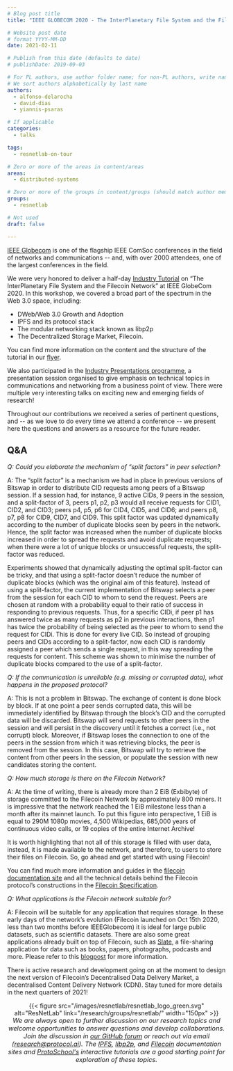 ```yaml
---
# Blog post title
title: "IEEE GLOBECOM 2020 - The InterPlanetary File System and the Filecoin Network"

# Website post date
# format YYYY-MM-DD
date: 2021-02-11

# Publish from this date (defaults to date)
# publishDate: 2019-09-03

# For PL authors, use author folder name; for non-PL authors, write name as in paper within ""
# We sort authors alphabetically by last name
authors:
  - alfonso-delarocha
  - david-dias
  - yiannis-psaras

# If applicable
categories:
  - talks

tags:
  - resnetlab-on-tour

# Zero or more of the areas in content/areas
areas:
  - distributed-systems

# Zero or more of the groups in content/groups (should match author membership)
groups:
  - resnetlab

# Not used
draft: false

---
```


[IEEE Globecom](http://globecom2020.ieee-globecom.org/) is one of the flagship IEEE ComSoc conferences in the field of networks and communications -- and, with over 2000 attendees, one of the largest conferences in the field.

We were very honored to deliver a half-day [Industry Tutorial](https://globecom2020.ieee-globecom.org/program/industry-tutorials#it-04) on “The InterPlanetary File System and the Filecoin Network” at IEEE GlobeCom 2020. In this workshop, we covered a broad part of the spectrum in the Web 3.0 space, including:

- DWeb/Web 3.0 Growth and Adoption
- IPFS and its protocol stack
- The modular networking stack known as libp2p
- The Decentralized Storage Market, Filecoin.

You can find more information on the content and the structure of the tutorial in our [flyer](IPFS-libp2p-filecoin_flyer_GLOBECOM2020.pdf).

We also participated in the  [Industry Presentations programme](https://globecom2020.ieee-globecom.org/program/industry-presentations#ip-03), a presentation session organised to give emphasis on technical topics in communications and networking from a business point of view. There were multiple very interesting talks on exciting new and emerging fields of research!

Throughout our contributions we received a series of pertinent questions, and -- as we love to do every time we attend a conference -- we present here the questions and answers as a resource for the future reader.

## Q&A

*Q: Could you elaborate the mechanism of “split factors” in peer selection?*

A: The “split factor” is a mechanism we had in place in previous versions of Bitswap in order to distribute CID requests among peers of a Bitswap session. If a session had, for instance, 9 active CIDs, 9 peers in the session, and a split-factor of 3, peers p1, p2, p3 would all receive requests for CID1, CID2, and CID3; peers p4, p5, p6 for CID4, CID5, and CID6; and peers p8, p7, p8 for CID9, CID7, and CID9. This split factor was updated dynamically according to the number of duplicate blocks seen by peers in the network. Hence,  the split factor was increased when the number of duplicate blocks increased in order to spread the requests and avoid duplicate requests; when there were a lot of unique blocks or unsuccessful requests, the split-factor was reduced.

Experiments showed that dynamically adjusting the optimal split-factor can be tricky, and that using a split-factor doesn’t reduce the number of duplicate blocks (which was the original aim of this feature). Instead of using a split-factor, the current implementation of Bitswap selects a peer from the session for each CID to whom to send the request. Peers are chosen at random with a probability equal to their ratio of success in responding to previous requests. Thus, for a specific CIDi, if peer p1 has answered twice as many requests as p2 in previous interactions, then p1 has twice the probability of being selected as the peer to whom to send the request for CIDi. This is done for every live CID. So instead of grouping peers and CIDs according to a split-factor, now each CID is randomly assigned a peer which sends a single request, in this way spreading the requests for content. This scheme was shown to minimise the number of duplicate blocks compared to the use of a split-factor.

*Q: If the communication is unreliable (e.g. missing or corrupted data), what happens in the proposed protocol?*

A: This is not a problem in Bitswap. The exchange of content is done block by block. If at one point a peer sends corrupted data, this will be immediately identified by Bitswap through the block’s CID and the corrupted data will be discarded. Bitswap will send requests to other peers in the session and will persist in the discovery until it fetches a correct (i.e., not corrupt) block. Moreover, if Bitswap loses the connection to one of the peers in the session from which it was retrieving blocks, the peer is removed from the session. In this case, Bitswap will try to retrieve the content from other peers in the session, or populate the session with new candidates storing the content.

*Q: How much storage is there on the Filecoin Network?*

A: At the time of writing, there is already more than 2 EiB (Exbibyte) of storage committed to the Filecoin Network by approximately 800 miners. It is impressive that the network reached the 1 EiB milestone less than a month after its mainnet launch. To put this figure into perspective, 1 EiB is equal to 290M 1080p movies, 4,500 Wikipedias, 685,000 years of continuous video calls, or 19 copies of the entire Internet Archive!

It is worth highlighting that not all of this storage is filled with user data, instead, it is made available to the network, and therefore, to users to store their files on Filecoin. So, go ahead and get started with using Filecoin!

You can find much more information and guides in the [filecoin documentation site](https://docs.filecoin.io/) and all the technical details behind the Filecoin protocol’s constructions in the [Filecoin Specification](https://spec.filecoin.io/).

*Q: What applications is the Filecoin network suitable for?*

A: Filecoin will be suitable for any application that requires storage. In these early days of the network’s evolution (Filecoin launched on Oct 15th 2020, less than two months before IEEEGlobecom) it is ideal for large public datasets, such as scientific datasets. There are also some great applications already built on top of Filecoin, such as [Slate](https://slate.host/), a file-sharing application for data such as books, papers, photographs, podcasts and more. Please refer to this [blogpost](https://filecoin.io/blog/community-slate/) for more information.

There is active research and development going on at the moment to design the next version of Filecoin’s Decentralised Data Delivery Market, a decentralised Content Delivery Network (CDN). Stay tuned for more details in the next quarters of 2021!

<center>{{< figure src="/images/resnetlab/resnetlab_logo_green.svg" alt="ResNetLab" link="/research/groups/resnetlab/" width="150px" >}}</center>

<center style=font-size:11pt><i> We are always open to further discussion on our research topics and welcome opportunities to answer questions and develop collaborations. Join the discussion in <a href="https://github.com/protocol/ResNetLab/discussions">our GitHub forum</a> or reach out via email (<a href="mailto:research@protocol.ai">research@protocol.ai</a>). The <a href="https://docs.ipfs.io">IPFS</a>, <a href="https://docs.libp2p.io">libp2p</a>, and <a href="https://docs.filecoin.io">Filecoin</a> documentation sites and <a href="https://proto.school"> ProtoSchool's</a> interactive tutorials are a good starting point for exploration of these topics.</i></center>
